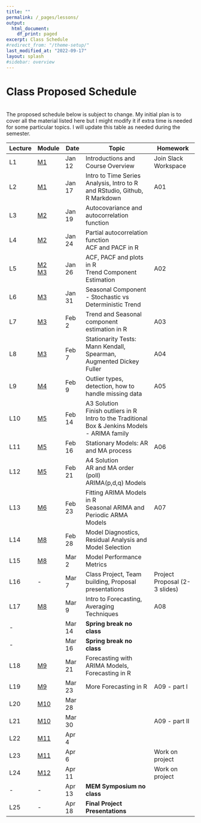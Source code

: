 ```yaml
---
title: ""
permalink: /_pages/lessons/
output:
  html_document:
    df_print: paged
excerpt: Class Schedule
#redirect_from: "/theme-setup/"
last_modified_at: "2022-09-17"
layout: splash
#sidebar: overview
---
```


# Class Proposed Schedule
<br>
The proposed schedule below is subject to change. My initial plan is to cover all the material listed here but I might modify it if extra time is needed for some particular topics. I will update this table as needed during the semester.


| Lecture | Module |   Date  | Topic | Homework |
|----|----|--------|--------------|----|
| L1 | <a href="/docs/modules/M1/" > M1 </a> | Jan 12 | Introductions and Course Overview  | Join Slack Workspace |
| L2 |   <a href="/docs/modules/M1/" > M1 </a> | Jan 17 | Intro to Time Series Analysis, Intro to R and RStudio, Github, R Markdown | A01 |
| L3 | <a href="/docs/modules/M2/" > M2 </a> | Jan 19 | Autocovariance and autocorrelation function | |
| L4 | <a href="/docs/modules/M2/" > M2 </a> | Jan 24 | Partial autocorrelation function <br> ACF and PACF in R| |
| L5 | <a href="/docs/modules/M2/" > M2 </a> <br> <a href="/docs/modules/M2/" > M3 </a>  | Jan 26 | ACF, PACF and plots in R <br> Trend Component Estimation| A02 |
| L6 | <a href="/docs/modules/M3/" > M3 </a> | Jan 31 | Seasonal Component - Stochastic vs Deterministic Trend |  |
| L7 | <a href="/docs/modules/M3/" > M3 </a> | Feb 2 | Trend and Seasonal component estimation in R | A03 |
| L8 | <a href="/docs/modules/M3/" > M3 </a> | Feb 7 | Stationarity Tests: Mann Kendall, Spearman, Augmented Dickey Fuller | A04 |
| L9 | <a href="/docs/modules/M4/" > M4 </a> | Feb 9 | Outlier types, detection, how to handle missing data| A05 |
| L10 | <a href="/docs/modules/M6/" > M5 </a> | Feb 14 | A3 Solution <br> Finish outliers in R <br> Intro to the Traditional Box & Jenkins Models - ARIMA family |  |
| L11 | <a href="/docs/modules/M6/" > M5 </a> | Feb 16 | Stationary Models: AR and MA process | A06 |
| L12 | <a href="/docs/modules/M7/" > M5 </a> | Feb 21 | A4 Solution <br> AR and MA order (poll) <br> ARIMA(p,d,q) Models |  |
| L13 | <a href="/docs/modules/M7/" > M6 </a> | Feb 23 | Fitting ARIMA Models in R <br> Seasonal ARIMA and Periodic ARMA Models | A07 |
| L14 | <a href="/docs/modules/M8/" > M8 </a> | Feb 28 | Model Diagnostics, Residual Analysis and Model Selection |  |
| L15 | <a href="/docs/modules/M8/" > M8 </a> | Mar 2 | Model Performance Metrics |  |
| L16 | - | Mar 7 | Class Project, Team building, Proposal presentations | Project Proposal (2-3 slides) |  |
| L17 | <a href="/docs/modules/M8/" > M8 </a> | Mar 9 | Intro to Forecasting, Averaging Techniques | A08 |
| - |  | Mar 14 | **Spring break no class** |  |
| - |  | Mar 16 | **Spring break no class** |  |
| L18 | <a href="/docs/modules/M9/" > M9 </a> | Mar 21 | Forecasting with ARIMA Models, Forecasting in R |  |
| L19 | <a href="/docs/modules/M9/" > M9 </a> | Mar 23 | More Forecasting in R | A09 - part I |
| L20 | <a href="/docs/modules/M10/" > M10 </a> | Mar 28 |   |  |
| L21 | <a href="/docs/modules/M10/" > M10 </a> | Mar 30 |   |  A09 - part II |
| L22 | <a href="/docs/modules/M11/" > M11 </a> | Apr 4 |   |  |
| L23 | <a href="/docs/modules/M11/" > M11 </a> | Apr 6 |  | Work on project |
| L24 | <a href="/docs/modules/M12/" > M12 </a> | Apr 11 |  | Work on project |
| - | - | Apr 13  | **MEM Symposium no class** |  |
| L25 | - | Apr 18 |  **Final Project Presentations** |  |